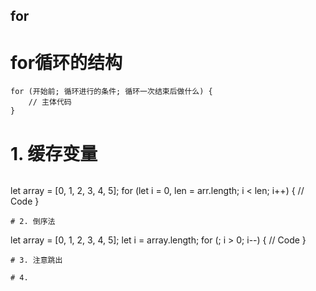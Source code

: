 for
---------
# for循环的结构
```
for (开始前; 循环进行的条件; 循环一次结束后做什么) {
    // 主体代码 
}
```
# 1. 缓存变量
```

```
let array = [0, 1, 2, 3, 4, 5];
for (let i = 0, len = arr.length; i < len; i++) {
    // Code
} 
```
# 2. 倒序法
```
let array = [0, 1, 2, 3, 4, 5];
let i = array.length;
for (; i > 0; i--) {
    // Code
}
```
# 3. 注意跳出

# 4. 
